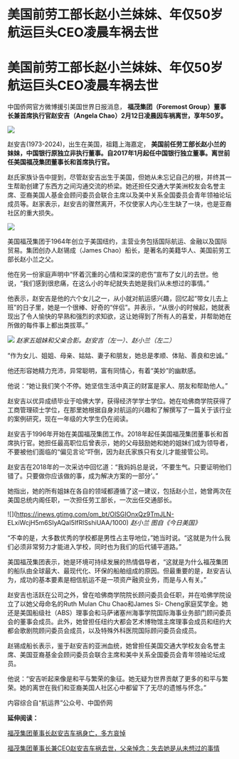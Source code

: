 # 美国前劳工部长赵小兰妹妹、年仅50岁航运巨头CEO凌晨车祸去世

# 美国前劳工部长赵小兰妹妹、年仅50岁航运巨头CEO凌晨车祸去世

中国侨网官方微博援引美国世界日报消息， **福茂集团（Foremost Group）董事长兼首席执行官赵安吉（Angela
Chao）2月12日凌晨因车祸离世，享年50岁。**

![](https://inews.gtimg.com/om_bt/OhfbDpfDbSwabZ8abpxJW5GiJ1ru0k74Ocr6JPrp5P3QwAA/1000)

赵安吉(1973-2024)，出生在美国，祖籍上海嘉定，
**美国前任劳工部长赵小兰的妹妹，中国银行原独立非执行董事。自2017年1月起任中国银行独立董事。离世前任美国福茂集团董事长和首席执行官。**

赵氏家族讣告中提到，尽管赵安吉出生于美国，但她从未忘记自己的根，并终其一生帮助创建了东西方之间沟通交流的桥梁。她还担任交通大学美洲校友会名誉主席、亚裔美国人基金会顾问委员会联合主席以及美中关系全国委员会青年领袖论坛成员等。赵家表示，赵安吉的骤然离开，不仅使家人内心生生缺了一块，也是亚裔社区的重大损失。

![](https://inews.gtimg.com/om_bt/OPSI37DPqBS0j8lKjpkFNzEZCyfkiygl5MA_EG22T8cLQAA/1000)

美国福茂集团于1964年创立于美国纽约，主营业务包括国际航运、金融以及国际贸易。集团创办人赵锡成（James
Chao）船长，是著名的美籍华人、美国前劳工部长赵小兰之父。

他在另一份家庭声明中“怀着沉重的心情和深深的悲伤”宣布了女儿的去世。他说，“我们感到很悲痛，在这么小的年纪就失去她是我们从未想过的事情。”

他表示，赵安吉是他的六个女儿之一，从小就对航运感兴趣，回忆起“带女儿去上班”的日子里，她是一个很棒、好奇的“伴侣”。并表示，“从很小的时候起，她就表现出了令人愉快的早熟和强烈的求知欲，这让她得到了所有人的喜爱，并帮助她在所做的每件事上都出类拔萃。”

![](https://inews.gtimg.com/om_bt/OZouQUqmYkAEbShcHvmYVKBZdtTsKHDpQ5lyqT7T8JudQAA/1000)
_赵家五姐妹和父亲合影。赵安吉（左一）、赵小兰（左二）_

“作为女儿、姐姐、母亲、姑姑、妻子和朋友，她总是孝顺、体贴、善良和忠诚。”

他还形容她精力充沛，异常聪明，富有同情心，有着“美妙”的幽默感。

他说：“她让我们笑个不停。她坚信生活中真正的财富是家人、朋友和帮助他人。”

赵安吉以优异成绩毕业于哈佛大学，获得经济学学士学位。她在哈佛商学院获得了工商管理硕士学位，在那里她根据自身对航运的兴趣和了解撰写了一篇关于该行业的案例研究，现在一年级的大学生仍在阅读。

赵安吉于1996年开始在美国福茂集团工作。2018年起任美国福茂集团董事长和首席执行官。她担任最高职位后曾表示，她的父母鼓励她和她的姐妹们成为领导者，不要被他们面临的“偏见言论”吓倒，因为赵氏家族只有女儿才能接管公司。

赵安吉在2018年的一次采访中回忆道：“我妈妈总是说，‘不要生气。只要证明他们错了。只要做你应该做的事，成为解决方案的一部分’。”

她指出，她的所有姐妹在各自的领域都遵循了这一建议，包括赵小兰，她曾两次在美国总统内阁任职，一次担任劳工部长，一次出任交通部长。

![](https://inews.gtimg.com/om_bt/OlSGIOnxQz9TmJLN-
ELxiWcjH5m6SIyAQaI5IfRlSshiUAA/1000) _赵小兰 图自《今日美国》_

“不幸的是，大多数优秀的学校都是男性占主导地位，”她当时说。“这就是为什么我们必须非常努力才能进入学校，同时也为我们的后代铺平道路。”

美国福茂集团表示，她是环境可持续发展的热情倡导者，“这就是为什么福茂集团的船队由全球最大、最现代化、环保的船舶组成的原因。但最重要的是，赵安吉认为，成功的基本要素是相信航运不是一项资产融资业务，而是与人有关。”

赵安吉也活跃在公司之外，曾在哈佛商学院院长顾问委员会任职，并在哈佛学院设立了以她父母命名的Ruth Mulan Chu Chao和James Si-
Cheng家庭奖学金。她还是美国船级社（ABS）理事会和马萨诸塞州海事学院国际海事业务部门顾问委员会的董事会成员。此外，她曾担任纽约大都会艺术博物馆主席理事会成员和纽约大都会歌剧院顾问委员会成员，以及特殊外科医院国际顾问委员会成员。

赵锡成船长表示，鉴于赵安吉的亚洲血统，她曾担任美国交通大学校友会名誉主席、美国亚裔基金会顾问委员会联合主席和美中关系全国委员会青年领袖论坛成员。

他说：“安吉听起来像是和平与繁荣的象征。她无疑为世界贡献了更多的和平与繁荣。她的离世在我们和亚裔美国人社区心中都留下了无尽的遗憾与怀念。”

内容综合自“航运界”公众号、中国侨网

**延伸阅读：**

[福茂集团董事长赵安吉车祸身亡，多方哀悼 ](https://news.qq.com/rain/a/20240213A03CKM00)

[福茂集团董事长兼CEO赵安吉车祸去世，父亲悼念：失去她是从未想过的事情](https://news.qq.com/rain/a/20240213A03BAR00)

